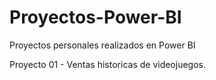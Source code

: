 # Proyectos-Power-BI
Proyectos personales realizados en Power BI

Proyecto 01 - Ventas historicas de videojuegos.
